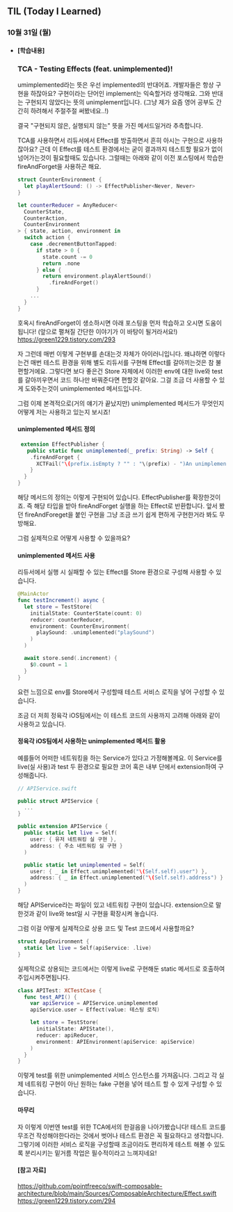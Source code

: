 ## TIL (Today I Learned)

### 10월 31일 (월)    

- #### [학습내용] 
    ### TCA - Testing Effects (feat. unimplemented)!   
    
    umimplemented라는 뜻은 우선 implemented의 반대어죠.
    개발자들은 항상 구현을 하잖아요?
    구현이라는 단어인 implement는 익숙할거라 생각해요.
    그와 반대는 구현되지 않았다는 뜻의 unimplement입니다.
    (그냥 제가 요즘 영어 공부도 간간히 하려해서 주절주절 써봤네요..!)

    결국 "구현되지 않은, 실행되지 않는" 뜻을 가진 메서드일거라 추측합니다.


    TCA를 사용하면서 리듀서에서 Effect를 방출하면서 흔히 아시는 구현으로 사용하잖아요?
    근데 이 Effect를 테스트 환경에서는 굳이 결과까지 테스트할 필요가 없이 넘어가는것이 필요할때도 있습니다.
    그럴때는 아래와 같이 이전 포스팅에서 학습한 fireAndForget을 사용하곤 해요.
    ```swift
    struct CounterEnvironment {
      let playAlertSound: () -> EffectPublisher<Never, Never>
    }

    let counterReducer = AnyReducer<
      CounterState, 
      CounterAction, 
      CounterEnvironment
    > { state, action, environment in
      switch action {
        case .decrementButtonTapped:
          if state > 0 {
            state.count -= 0
            return .none
          } else {
            return environment.playAlertSound()
              .fireAndForget()
          }
        ...
      }
    }
    ```
    호옥시 fireAndForget이 생소하시면 아래 포스팅을 먼저 학습하고 오시면 도움이 됩니다!
    (앞으로 펼쳐질 간단한 이야기가 이 바탕이 될거라서요!)
    https://green1229.tistory.com/293

    자 그런데 매번 이렇게 구현부를 손대는것 자체가 아이러니입니다.
    왜냐하면 이렇다는건 매번 테스트 환경을 위해 별도 리듀서를 구현해 Effect를 갈아끼는것은 참 불편할거에요.
    그렇다면 보다 좋은건 Store 자체에서 이러한 env에 대한 live와 test를 갈아끼우면서 코드 하나만 바꿔준다면 편할것 같아요.
    그걸 조금 더 사용할 수 있게 도와주는것이 unimplemented 메서드입니다.

    그럼 이제 본격적으로(거의 얘기가 끝났지만) unimplemented 메서드가 무엇인지 어떻게 저는 사용하고 있는지 보시죠!

    #### unimplemented 메서드 정의
    ```swift
     extension EffectPublisher {
       public static func unimplemented(_ prefix: String) -> Self {
        .fireAndForget {
          XCTFail("\(prefix.isEmpty ? "" : "\(prefix) - ")An unimplemented effect ran.")
        }
      }
    }
    ```
    해당 메서드의 정의는 이렇게 구현되어 있습니다.
    EffectPublisher를 확장한것이죠.
    즉 해당 타입을 받아 fireAndForget 실행을 하는 Effect로 반환합니다.
    앞서 봤던 fireAndForeget을 붙인 구현을 그냥 조금 쓰기 쉽게 편하게 구현한거라 봐도 무방해요.

    그럼 실제적으로 어떻게 사용할 수 있을까요?

    #### unimplemented 메서드 사용

    리듀서에서 실행 시 실패할 수 있는 Effect를 Store 환경으로 구성해 사용할 수 있습니다.
    ```swift
    @MainActor
    func testIncrement() async {
      let store = TestStore(
        initialState: CounterState(count: 0)
        reducer: counterReducer,
        environment: CounterEnvironment(
          playSound: .unimplemented("playSound")
        )
      )

      await store.send(.increment) {
        $0.count = 1
      }
    }
    ```
    요런 느낌으로 env를 Store에서 구성할때 테스트 서비스 로직을 넣어 구성할 수 있습니다.

    조금 더 저희 정육각 iOS팀에서는 이 테스트 코드의 사용까지 고려해 아래와 같이 사용하고 있습니다.

    #### 정육각 iOS팀에서 사용하는 unimplemented 메서드 활용

    예를들어 어떠한 네트워킹을 하는 Service가 있다고 가정해볼께요.
    이 Service를 live(실 사용)과 test 두 환경으로 필요한 코어 혹은 내부 단에서 extension하여 구성해줍니다.
    ```swift
    // APIService.swift

    public struct APIService {
      ...
    }

    public extension APIService {
      public static let live = Self(
        user: { 유저 네트워킹 실 구현 },
        address: { 주소 네트워킹 실 구현 }
      )

      public static let unimplemented = Self(
        user: { _ in Effect.unimplemented("\(Self.self).user") },
        address: { _ in Effect.unimplemented("\(Self.self).address") }
      )
    }
    ```
    해당 APIService라는 파일이 있고 네트워킹 구현이 있습니다.
    extension으로 말한것과 같이 live와 test일 시 구현을 확장시켜 놓습니다.

    그럼 이걸 어떻게 실제적으로 상용 코드 및 Test 코드에서 사용할까요?
    ```swift
    struct AppEnvironment {
      static let live = Self(apiService: .live)
    }
    ```
    실제적으로 상용되는 코드에서는 이렇게 live로 구현해둔 static 메서드로 호출하여 주입시켜주면됩니다.
    ```swift
    class APITest: XCTestCase {
      func test_API() {
        var apiService = APIService.unimplemented
        apiService.user = Effect(value: 테스팅 로직)

        let store = TestStore(
          initialState: APIState(),
          reducer: apiReducer,
          environment: APIEnvironment(apiService: apiService)
        )
      }
    }
    ```
    이렇게 test를 위한 unimplemented 서비스 인스턴스를 가져옵니다.
    그리고 각 실제 네트워킹 구현이 아닌 원하는 fake 구현을 넣어 테스트 할 수 있게 구성할 수 있습니다.

    #### 마무리

    자 이렇게 이번엔 test를 위한 TCA에서의 한걸음을 나아가봤습니다!
    테스트 코드를 무조건 작성해야한다라는 것에서 벗어나 테스트 환경은 꼭 필요하다고 생각합니다.
    그렇기에 이러한 서비스 로직을 구성할때 조금이라도 편리하게 테스트 해볼 수 있도록 분리시키는 밑거름 작업은 필수적이라고 느껴지네요!

    #### [참고 자료]

    https://github.com/pointfreeco/swift-composable-architecture/blob/main/Sources/ComposableArchitecture/Effect.swift
    https://green1229.tistory.com/294   
